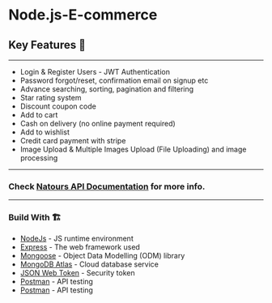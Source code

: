 <h1>Node.js-E-commerce</h1>

<h2> Key Features 📝</h2>
<hr>

<ul>
  <li>Login & Register Users - JWT Authentication</li>
  <li>Password forgot/reset, confirmation email on signup etc</li>
  <li>Advance searching, sorting, pagination and filtering</li>
  <li>Star rating system</li>
  <li>Discount coupon code</li>
  <li>Add to cart</li>
  <li>Cash on delivery (no online payment required)</li>
  <li>Add to wishlist</li>
  <li>Credit card payment with stripe</li>
  <li>Image Upload & Multiple Images Upload (File Uploading) and image processing</li>
  
</ul>

<hr>
<h3>Check <a href="https://documenter.getpostman.com/view/30662537/2sAYBUDsYL">Natours API Documentation</a> for more info.</h3>
<hr>
<h3>Build With 🏗️</h3>
<ul>
  <li> <a href="https://nodejs.org/en">NodeJs</a> - JS runtime environment </li>
  <li> <a href="https://expressjs.com/">Express</a> - The web framework used </li>
  <li> <a href="https://mongoosejs.com/">Mongoose</a> - Object Data Modelling (ODM) library</li>
  <li> <a href="https://www.mongodb.com/products/platform/atlas-database">MongoDB Atlas</a> - Cloud database service</li>
  <li> <a href="https://jwt.io/">JSON Web Token</a> - Security token</li>
  <li> <a href="https://www.postman.com/">Postman</a> - API testing</li>
  <li> <a href="https://www.postman.com/">Postman</a> - API testing</li>
</ul>
